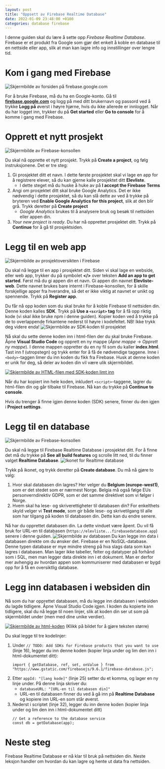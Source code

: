 ```yaml
---
layout: post
title: "Oppsett av Firebase Realtime Database"
date: 2022-01-09 23:48:00 +0100
categories: database firebase
---
```

<p>I denne guiden skal du lære å sette opp <em>Firebase Realtime Database</em>. Firebase er et produkt fra Google som gjør det enkelt å koble en database til en nettside eller app, slik at man kan lagre info og innstillinger over lengre tid.</p>

<h1 id="kom-i-gang-med-firebase">Kom i gang med Firebase</h1>
<p><img src="/img/fb-get-started.png" alt="Skjermbilde av forsiden på firebase.google.com"></p>

<p>For å bruke Firebase, må du ha en Google-konto. Gå til <strong><a href="https://firebase.google.com/">firebase.google.com</a></strong> og logg på med ditt brukernavn og passord ved å trykke <strong>Logg på</strong> øverst i høyre hjørne, hvis du ikke allerede er innlogget. Når du har logget inn, trykker du på <strong>Get started</strong> eller <strong>Go to console</strong> for å komme i gang med Firebase.</p>

<h1 id="opprett-et-nytt-prosjekt">Opprett et nytt prosjekt</h1>
<p><img src="/img/fb-create-a-project.png" alt="Skjermbilde av Firebase-konsollen"></p>

<p>Du skal nå opprette et nytt prosjekt. Trykk på <strong>Create a project</strong>, og følg instruksjonene. Det er tre steg:</p>
<ol>
  <li>Gi prosjektet ditt et navn. I dette første prosjektet skal vi lage en app for å registrere elever, så du kan gjerne kalle prosjektet ditt <strong>Elevliste</strong>.
    <ul>
      <li>I dette steget må du huske å huke av på <strong>I accept the Firebase Terms</strong></li>
    </ul>
  </li>
  <li>Angi om prosjektet ditt skal bruke Google Analytics. Det er ikke nødvendig i dette prosjektet, så du kan slå dette av ved å trykke på bryteren ved <strong>Enable Google Analytics for this project</strong>, slik at den blir grå. Trykk deretter på <strong>Create project</strong>
    <ul>
      <li><em>Google Analytics</em> brukes til å analysere bruk og besøk til nettsiden eller appen din.</li>
    </ul>
  </li>
  <li><em>Your new project is ready</em>. Du har nå opprettet prosjektet ditt. Trykk på <strong>Continue</strong> for å gå til prosjektsiden.</li>
</ol>

<h1 id="legg-til-en-web-app">Legg til en web app</h1>
<p><img src="/img/fb-project-overview-1.png" alt="Skjermbilde av prosjektoversikten i Firebase"></p>

<p>Du skal nå legge til en app i prosjektet ditt. Siden vi skal lage en webside, eller web app, trykker du på symbolet <strong>&lt;/&gt;</strong> over teksten <strong>Add an app to get started</strong>. Først må du gi appen din et navn. Gi appen din navnet <strong>Elevliste-web</strong>. Dette navnet brukes bare internt i Firebase-konsollen, for å skille forskjellige apper fra hverandre, så det er ikke viktig at navnet er unikt og spennende. Trykk på <strong>Register app</strong>.</p>

<p>Du får nå opp koden som du skal bruke for å koble Firebase til nettsiden din. Denne koden kalles <strong>SDK</strong>. Trykk på <strong>Use a <code class="language-plaintext highlighter-rouge">&lt;script&gt;</code> tag</strong> for å få opp riktig kode (vi skal ikke bruke npm i denne guiden). Kopier koden ved å trykke på de to overlappende firkantene nederst til høyre i kodefeltet. NB! Ikke trykk deg videre enda!
<img src="/img/fb-sdk.png" alt="Skjermbilde av SDK-koden til prosjektet"></p>

<p>Nå skal du sette denne koden inn i html-filen der du skal bruke Firebase. Åpne <strong>Visual Studio Code</strong> og opprett en ny mappe (<em>Åpne mappe</em> -&gt; <em>Opprett ny mappe</em>). I denne mappen oppretter du en ny fil som du kaller <strong>index.html</strong>. Tast inn <strong>!</strong> (utropstegn) og trykk enter for å få de nødvendige taggene. Inne i <code class="language-plaintext highlighter-rouge">&lt;body&gt;</code>-taggen limer du inn koden du fikk fra Firebase. Husk at denne koden er unik for deg, så deler av koden din vil være ulik skjermbildet.</p>

<p><a href="/img/fb-vscode-sdk.png"><img src="/img/fb-vscode-sdk.png" alt="Skjermbilde av HTML-filen med SDK-koden limt inn"></a></p>

<p>Når du har kopiert inn hele koden, inkludert <code class="language-plaintext highlighter-rouge">&lt;script&gt;</code>-taggene, lagrer du html-filen din og går tilbake til Firebase. Nå kan du trykke på <strong>Continue to console</strong>.</p>

<p>Hvis du trenger å finne igjen denne koden (SDK) senere, finner du den igjen i <strong>Project settings</strong>.</p>

<h1 id="legg-til-en-database">Legg til en database</h1>
<p><img src="/img/fb-choose-a-product.png" alt="Skjermbilde av Firebase-konsollen"></p>

<p>Du skal nå legge til Firebase Realtime Database i prosjektet ditt. For å finne det må du trykke på <strong>See all build features</strong> og scrolle litt ned, til du finner valget <strong>Realtime Database</strong>.
<img src="/img/fb-realtime-database.png" alt="Ikonet for Realtime database"></p>

<p>Trykk på ikonet, og trykk deretter på <strong>Create database</strong>. Du må nå gjøre to valg:</p>
<ol>
  <li>Hvor skal databasen din lagres? Her velger du <strong>Belgium (europe-west1)</strong>, som er det stedet som er nærmest Norge. Belgia må også følge EUs personverndirektiv GDPR, som er det samme direktivet som vi følger i Norge.</li>
  <li>Hvem skal ha lese- og skriverettigheter til databasen din? For enkelthets skyld velger vi <strong>Test mode</strong>, som gir både lese- og skrivetilgang til alle som har tilgang på koden til databasen din. Dette kan du endre senere.</li>
</ol>

<p>Nå har du opprettet databasen din. La dette vinduet være åpent. Du vil få bruk for URL-en til databasen (<code class="language-plaintext highlighter-rouge">https://elevliste...firebasedatabase.app</code>) senere i denne guiden.
<img src="/img/fb-database-view-empty.png" alt="Skjermbilde av databasen">
Du kan legge inn data i databasen direkte om du ønsker det. Firebase er en NoSQL-database. Denne typen database er mye mindre streng på hva slags data som kan lagres i databasen. Man lager ikke tabeller, felter og datatyper på forhånd som i SQL, men man legger data direkte inn i et dokument. Man er derfor mer avhengig av hvordan appen som kommuniserer med databasen er bygd opp for å få en oversiktlig database.</p>

<h1 id="legg-inn-databasen-i-websiden-din">Legg inn databasen i websiden din</h1>
<p>Nå som du har opprettet databasen, må du legge inn databasen i websiden du lagde tidligere. Åpne Visual Studio Code igjen. I koden du kopierte inn tidligere, skal du nå legge til noen linjer, slik at koden din ser ut som på skjermbildet under (men med dine unike verdier).</p>

<p><a href="/img/fb-vscode-database-init.png"><img src="/img/fb-vscode-database-init.png" alt="Skjermbilde av html-koden"></a>
(Klikk på bildet for å gjøre teksten større)</p>

<p>Du skal legge til tre kodelinjer:</p>
<ol>
  <li>Under <code class="language-plaintext highlighter-rouge">// TODO: Add SDKs for Firebase products that you want to use</code> (linje 16), legger du inn denne koden (kopier linja under og lim den inn i html-dokumentet ditt):
    <div class="language-javascript highlighter-rouge"><div class="highlight"><pre class="highlight"><code><span class="k">import</span> <span class="p">{</span> <span class="nx">getDatabase</span><span class="p">,</span> <span class="nx">ref</span><span class="p">,</span> <span class="kd">set</span><span class="p">,</span> <span class="nx">onValue</span> <span class="p">}</span> <span class="k">from</span> <span class="dl">"</span><span class="s2">https://www.gstatic.com/firebasejs/9.6.1/firebase-database.js</span><span class="dl">"</span><span class="p">;</span>
</code></pre></div>    </div>
  </li>
  <li>Etter <code class="language-plaintext highlighter-rouge">appId: "[lang kode]"</code> (linje 25) setter du et komma, og lager en ny linje under. På denne linja skriver du:
    <ul>
      <li><code class="language-plaintext highlighter-rouge">databaseURL: "[URL-en til databasen din]"</code></li>
      <li>URL-en til databasen finner du ved å gå inn på <strong>Realtime Database</strong> og kopiere inn URL-en som står øverst.</li>
    </ul>
  </li>
  <li>Nederst i scriptet (linje 32), legger du inn denne koden (kopier linja under og lim den inn i html-dokumentet ditt)
    <div class="language-javascript highlighter-rouge"><div class="highlight"><pre class="highlight"><code><span class="c1">// Get a reference to the database service</span>
<span class="kd">const</span> <span class="nx">db</span> <span class="o">=</span> <span class="nx">getDatabase</span><span class="p">(</span><span class="nx">app</span><span class="p">);</span>
</code></pre></div>    </div>
  </li>
</ol>

<h1 id="neste-steg">Neste steg</h1>
<p>Firebase Realtime Database er nå klar til bruk på nettsiden din. Neste leksjon handler om hvordan du kan lagre og hente ut data fra nettsiden.</p>

